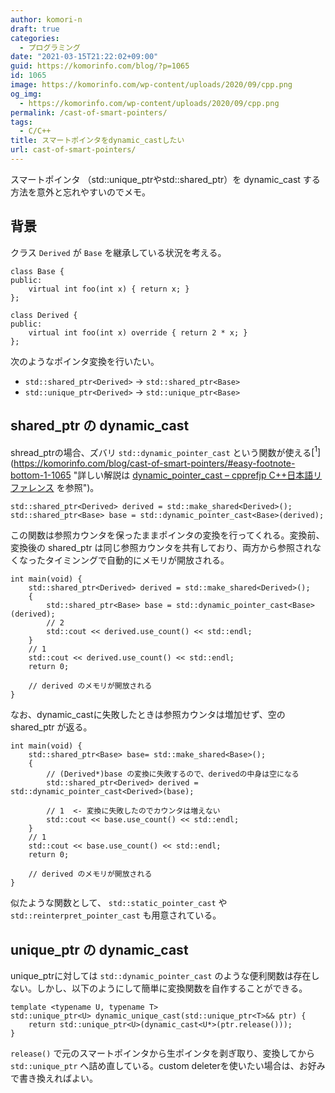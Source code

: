 ```yaml
---
author: komori-n
draft: true
categories:
  - プログラミング
date: "2021-03-15T21:22:02+09:00"
guid: https://komorinfo.com/blog/?p=1065
id: 1065
image: https://komorinfo.com/wp-content/uploads/2020/09/cpp.png
og_img:
  - https://komorinfo.com/wp-content/uploads/2020/09/cpp.png
permalink: /cast-of-smart-pointers/
tags:
  - C/C++
title: スマートポインタをdynamic_castしたい
url: cast-of-smart-pointers/
---
```


スマートポインタ （std::unique_ptrやstd::shared_ptr）を dynamic_cast する方法を意外と忘れやすいのでメモ。

## 背景

クラス `Derived` が `Base` を継承している状況を考える。

```
class Base {
public:
    virtual int foo(int x) { return x; }
};

class Derived {
public:
    virtual int foo(int x) override { return 2 * x; }
};
```

次のようなポインタ変換を行いたい。

- `std::shared_ptr<Derived>` -&gt; `std::shared_ptr<Base>`
- `std::unique_ptr<Derived>` -&gt; `std::unique_ptr<Base>`

## shared_ptr の dynamic_cast

shread_ptrの場合、ズバリ `std::dynamic_pointer_cast` という関数が使える<span class="easy-footnote-margin-adjust" id="easy-footnote-1-1065"></span><span class="easy-footnote">[<sup>1</sup>](https://komorinfo.com/blog/cast-of-smart-pointers/#easy-footnote-bottom-1-1065 "詳しい解説は <a href="https://cpprefjp.github.io/reference/memory/shared_ptr/dynamic_pointer_cast.html">dynamic_pointer_cast &#8211; cpprefjp C++日本語リファレンス</a> を参照")</span>。

```
std::shared_ptr<Derived> derived = std::make_shared<Derived>();
std::shared_ptr<Base> base = std::dynamic_pointer_cast<Base>(derived);
```

この関数は参照カウンタを保ったままポインタの変換を行ってくれる。変換前、変換後の shared_ptr は同じ参照カウンタを共有しており、両方から参照されなくなったタイミンングで自動的にメモリが開放される。

```
int main(void) {
    std::shared_ptr<Derived> derived = std::make_shared<Derived>();
    {
        std::shared_ptr<Base> base = std::dynamic_pointer_cast<Base>(derived);
        // 2
        std::cout << derived.use_count() << std::endl;
    }
    // 1
    std::cout << derived.use_count() << std::endl;
    return 0;

    // derived のメモリが開放される
}
```

なお、dynamic_castに失敗したときは参照カウンタは増加せず、空の shared_ptr が返る。

```
int main(void) {
    std::shared_ptr<Base> base= std::make_shared<Base>();
    {
        // (Derived*)base の変換に失敗するので、derivedの中身は空になる
        std::shared_ptr<Derived> derived = std::dynamic_pointer_cast<Derived>(base);

        // 1  <- 変換に失敗したのでカウンタは増えない
        std::cout << base.use_count() << std::endl;
    }
    // 1
    std::cout << base.use_count() << std::endl;
    return 0;

    // derived のメモリが開放される
}
```

似たような関数として、 `std::static_pointer_cast` や `std::reinterpret_pointer_cast` も用意されている。

## unique_ptr の dynamic_cast

unique_ptrに対しては `std::dynamic_pointer_cast` のような便利関数は存在しない。しかし、以下のようにして簡単に変換関数を自作することができる。

```
template <typename U, typename T>
std::unique_ptr<U> dynamic_unique_cast(std::unique_ptr<T>&& ptr) {
    return std::unique_ptr<U>(dynamic_cast<U*>(ptr.release()));
}
```

`release()` で元のスマートポインタから生ポインタを剥ぎ取り、変換してから `std::unique_ptr` へ詰め直している。custom deleterを使いたい場合は、お好みで書き換えればよい。
